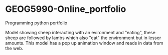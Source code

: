 # GEOG5990-Online_portfolio
Programming python portfolio

Model showing sheep interacting with an evironment and "eating", these sheep are followed by lambs which also "eat" the environment but in lesser amounts. This model has a pop up animation window and reads in data from the web.
